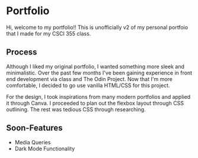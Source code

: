 # Portfolio
Hi, welcome to my portfolio!! This is unofficially v2 of my personal portfoio that I made for my CSCI 355 class. 

## Process
Although I liked my original portfolio, I wanted something more sleek and minimalistic. Over the past few months I've been gaining experience in front end development via class and The Odin Project. Now that I'm more comfortable, I decided to go use vanilla HTML/CSS for this project.

For the design, I took inspirations from many modern portfolios and applied it through Canva. I proceeded to plan out the flexbox layout through CSS outlining. The rest was tedious CSS through researching.  

## Soon-Features
- Media Queries
- Dark Mode Functionality

